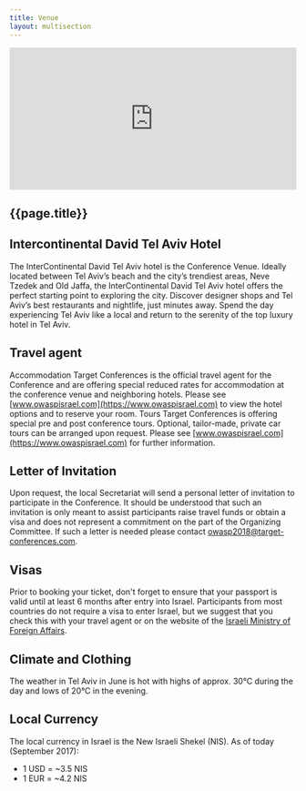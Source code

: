 ```yaml
---
title: Venue
layout: multisection
---
```

<section class="map">
<iframe src="https://www.google.com/maps/embed?pb=!1m18!1m12!1m3!1d3381.1456474755414!2d34.761759415164136!3d32.06530918119282!2m3!1f0!2f0!3f0!3m2!1i1024!2i768!4f13.1!3m3!1m2!1s0x150265dffad6000f%3A0xe6e0fd47804a4893!2sInterContinental+David+Tel+Aviv!5e0!3m2!1sen!2sno!4v1507896523115" width="100%" height="250" frameborder="0" style="border:0" allowfullscreen></iframe>
</section>

<section markdown="1">

# {{page.title}}

## Intercontinental David Tel Aviv Hotel 
The InterContinental David Tel Aviv hotel is the Conference Venue. Ideally located between Tel Aviv’s beach and the city’s trendiest areas, Neve Tzedek and Old Jaffa, the InterContinental David Tel Aviv hotel offers the perfect starting point to exploring the city. Discover designer shops and Tel Aviv’s best restaurants and nightlife, just minutes away. Spend the day experiencing Tel Aviv like a local and return to the serenity of the top luxury hotel in Tel Aviv.

## Travel agent
Accommodation Target Conferences is the official travel agent for the Conference and are offering special reduced rates for accommodation at the conference venue and neighboring hotels. Please see [www.owaspisrael.com](https://www.owaspisrael.com) to view the hotel options and to reserve your room. Tours Target Conferences is offering special pre and post conference tours. Optional, tailor-made, private car tours can be arranged upon request. Please see [www.owaspisrael.com](https://www.owaspisrael.com) for further information.

## Letter of Invitation

Upon request, the local Secretariat will send a personal letter of invitation to participate in the Conference. It should be understood that such an invitation is only meant to assist participants raise travel funds or obtain a visa and does not represent a commitment on the part of the Organizing Committee. If such a letter is needed please contact [owasp2018@target-conferences.com](mailto:owasp2018@target-conferences.com).

## Visas

Prior to booking your ticket, don't forget to ensure that your passport is valid until at least 6 months after entry into Israel. Participants from most countries do not require a visa to enter Israel, but we suggest that you check this with your travel agent or on the website of the [Israeli Ministry of Foreign Affairs](http://www.mfa.gov.il/mfa/consularservices/pages/visas.aspx).

## Climate and Clothing

The weather in Tel Aviv in June is hot with highs of approx. 30°C during the day and lows of 20°C
in the evening.

## Local Currency

The local currency in Israel is the New Israeli Shekel (NIS).
As of today (September 2017):

* 1 USD = ~3.5 NIS
* 1 EUR = ~4.2 NIS

</div>
